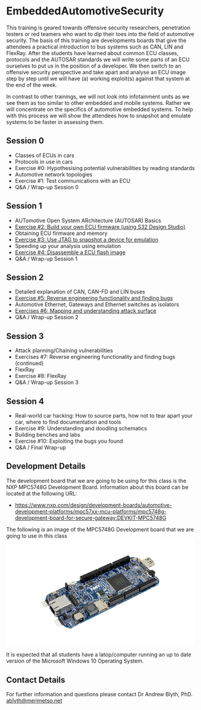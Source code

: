 # EmbeddedAutomotiveSecurity

This training is geared towards offensive security researchers, penetration testers or red teamers who want to dip their toes into the field of automotive security. The basis of this training are developments boards that give the attendees a practical introduction to bus systems such as CAN, LIN and FlexRay. After the students have learned about common ECU classes, protocols and the AUTOSAR standards we will write some parts of an ECU ourselves to put us in the position of a developer. We then switch to an offensive security perspective and take apart and analyse an ECU image step by step until we will have (a) working exploit(s) against that system at the end of the week.

In contrast to other trainings, we will not look into infotainment units as we see them as too similar to other embedded and mobile systems. Rather we will concentrate on the specifics of automotive embedded systems. To help with this process we will show the attendees how to snapshot and emulate systems to be faster in assessing them.

## Session 0

* Classes of ECUs in cars
* Protocols in use in cars
* Exercise #0: Hypothesising potential vulnerabilities by reading standards
* Automotive network topologies
* Exercise #1: Test communications with an ECU
* Q&A / Wrap-up Session 0

## Session 1
* AUTomotive Open System ARchitecture (AUTOSAR) Basics
* [Exercise #2: Build your own ECU firmware (using S32 Design Studio)](https://github.com/Merimetso-Code/EmbeddedAutomotiveSecurity/blob/main/Exercise2.md) 
* Obtaining ECU firmware and memory
* [Exercise #3: Use JTAG to snapshot a device for emulation](https://github.com/Merimetso-Code/EmbeddedAutomotiveSecurity/blob/main/Exercise3.md) 
* Speeding up your analysis using emulation
* [Exercise #4: Disassemble a ECU flash image](https://github.com/Merimetso-Code/EmbeddedAutomotiveSecurity/blob/main/Exercise4.md)
* Q&A / Wrap-up Session 1

## Session 2

* Detailed explanation of CAN, CAN-FD and LIN buses
* [Exercise #5: Reverse engineering functionality and finding bugs](https://github.com/Merimetso-Code/EmbeddedAutomotiveSecurity/blob/main/Exercise5.md) 
* Automotive Ethernet, Gateways and Ethernet switches as isolators
* [Exercises #6: Mapping and understanding attack surface](https://github.com/Merimetso-Code/EmbeddedAutomotiveSecurity/blob/main/Exercise6.md) 
* Q&A / Wrap-up Session 2

## Session 3

* Attack planning/Chaining vulnerabilities
* Exercises #7: Reverse engineering functionality and finding bugs (continued)
* FlexRay
* Exercise #8: FlexRay
* Q&A / Wrap-up Session 3

## Session 4
* Real-world car hacking: How to source parts, how not to tear apart your car, where to find documentation and tools
* Exercise #9: Understanding and doodling schematics
* Building benches and labs
* Exercise #10: Exploiting the bugs you found
* Q&A / Final Wrap-up

## Development Details

The development board that we are going to be using for this class is the NXP MPC5748G Development Board. Information about this board can be located at the following URL:

* https://www.nxp.com/design/development-boards/automotive-development-platforms/mpc57xx-mcu-platforms/mpc5748g-development-board-for-secure-gateway:DEVKIT-MPC5748G 

The following is an image of the MPC5748G Development board that we are going to use in this class
![MPC5748G](DEVKIT-MPC5748G-BD.jpg)

It is expected that all students have a latop/computer running an up to date version of the Microsoft Windows 10 Operating System.

## Contact Details

For further information and questions please contact Dr Andrew Blyth, PhD. <ablyth@merimetso.net>
